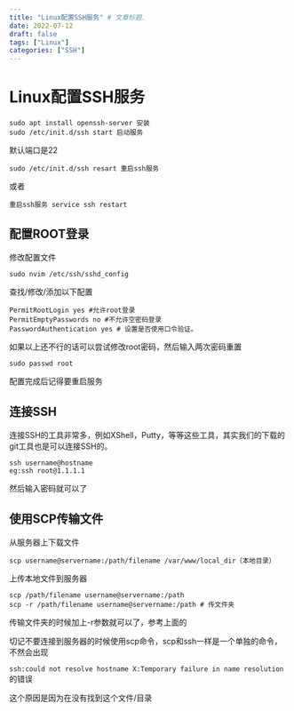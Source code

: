 ```yaml
---
title: "Linux配置SSH服务" # 文章标题.
date: 2022-07-12
draft: false
tags: ["Linux"]
categories: ["SSH"]
---
```


# Linux配置SSH服务

```
sudo apt install openssh-server 安装
sudo /etc/init.d/ssh start 启动服务
```

默认端口是22

```
sudo /etc/init.d/ssh resart 重启ssh服务
```

或者

```
重启ssh服务 service ssh restart
```

## 配置ROOT登录

修改配置文件

```
sudo nvim /etc/ssh/sshd_config
```

查找/修改/添加以下配置

```
PermitRootLogin yes #允许root登录
PermitEmptyPasswords no #不允许空密码登录
PasswordAuthentication yes # 设置是否使用口令验证。
```

如果以上还不行的话可以尝试修改root密码，然后输入两次密码重置

```
sudo passwd root
```

配置完成后记得要重启服务

## 连接SSH

连接SSH的工具非常多，例如XShell，Putty，等等这些工具，其实我们的下载的git工具也是可以连接SSH的。

```
ssh username@hostname
eg:ssh root@1.1.1.1
```

然后输入密码就可以了

## 使用SCP传输文件

从服务器上下载文件

```
scp username@servername:/path/filename /var/www/local_dir（本地目录）
```

上传本地文件到服务器

```
scp /path/filename username@servername:/path
scp -r /path/filename username@servername:/path # 传文件夹
```

传输文件夹的时候加上-r参数就可以了，参考上面的

切记不要连接到服务器的时候使用scp命令，scp和ssh一样是一个单独的命令，不然会出现

`ssh:could not resolve hostname X:Temporary failure in name resolution`的错误

这个原因是因为在没有找到这个文件/目录